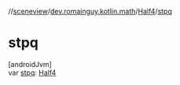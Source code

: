 //[sceneview](../../../index.md)/[dev.romainguy.kotlin.math](../index.md)/[Half4](index.md)/[stpq](stpq.md)

# stpq

[androidJvm]\
var [stpq](stpq.md): [Half4](index.md)
